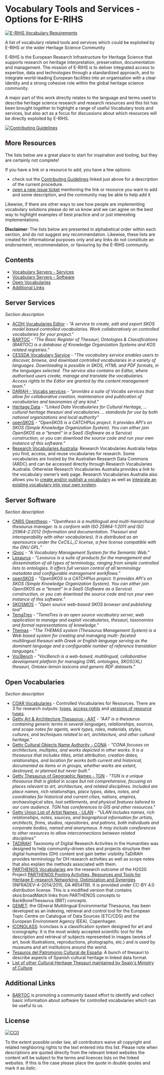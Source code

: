 # Vocabulary Tools and Services - Options for E-RIHS

[![E-RIHS Vocabulary Requirements](https://img.shields.io/badge/Vocabulary-Requirements-blue)](./requirements.md)

A list of vocabulary related tools and services which could be exploited by E-RIHS or the wider Heritage Science Community 

E-RIHS is the European Research Infrastructure for Heritage Science that supports research on heritage interpretation, preservation, documentation and management. The mission of E-RIHS is to deliver integrated access to expertise, data and technologies through a standardized approach, and to integrate world-leading European facilities into an organisation with a clear identity and a strong cohesive role within the global heritage science community.

A major part of this work directly relates to the language and terms used to describe heritage science research and research resources and this list has been brought together to highlight a range of useful Vocabulary tools and services, but also act as a focus for discussions about which resources will be directly exploited by E-RIHS.

[![Contributing Guidelines](http://img.shields.io/badge/CONTRIBUTING-Guidelines-blue.svg)](./contributing.md)

## More Resources

The lists below are a great place to start for inspiration and tooling, but they are certainly not complete!

If you have a link or a resource to add, you have a few options: 
- check out the [Contributing Guidelines](./contributing.md) linked just above for  a description of the current procedure.
- [open a new issue ticket](https://github.com/E-RIHS/hs-interoperability/issues) mentioning the link or resource you want to add and some description, and the community may be able to help add it

Likewise, if there are other ways to see how people are implementing vocabulary solutions please do let us know and we can agree on the best way to highlight examples of best practice and or just interesting implementations.

**Disclaimer**: The lists below are presented in alphabetical order within each section, and do not suggest any recommendation. Likewise, these lists are created for informational purposes only and any links do not constitute an endorsement, recommendation, or favouring by the E-RIHS community.

## Contents
- [Vocabulary Servers - Services](#server-services)
- [Vocabulary Servers - Software](#server-software)
- [Open Vocabularies](#open-vocabularies)
- [Additional Links](#additional-links)


## Server Services
_Section description_ 

- [ACDH Vocabularies Editor](https://vocabseditor.acdh.oeaw.ac.at/) - _"A service to create, edit and export SKOS model based controlled vocabularies.
Work collaboratively on controlled vocabularies for your project."_
- [BARTOC](https://bartoc.org) - _"The Basic Register of Thesauri, Ontologies & Classifications (BARTOC) is a database of Knowledge Organization Systems and KOS related registries."_
- [CESSDA Vocabulary Service](https://vocabularies.cessda.eu/) -  _"The vocabulary service enables users to discover, browse, and download controlled vocabularies in a variety of languages. Downloading is possible in SKOS, HTML and PDF formats, in the languages selected. The service also contains an Editor, where authorised users create, manage and translate the vocabularies. Access rights to the Editor are granted by the content management team."_
- [DARIAH - Vocabs services](https://vocabs.dariah.eu) - _"provides a suite of Vocabs services that allow for collaborative creation, maintenance and publication of vocabularies and taxonomies of any kind."_
- [Heritage Data](https://www.heritagedata.org) - _"Linked Data Vocabularies for Cultural Heritage, ... cultural heritage thesauri and vocabularies ... standards for use by both national organizations and local authority"_
- [openSKOS](http://openskos.org/) -  _"OpenSKOS is a CATCHPlus project. It provides API's on SKOS (Simple Knowledge Organization System). You can either join OpenSKOS as a "tenant" in a SaaS (Software as a Service) construction, or you can download the source code and run your own instance of this software."_
- [Research Vocabularies Australia](https://vocabs.ardc.edu.au/): Research Vocabularies Australia helps you find, access, and reuse vocabularies for research. Some vocabularies are hosted by the Australian Research Data Commons (ARDC) and can be accessed directly through Research Vocabularies Australia. Otherwise Research Vocabularies Australia provides a link to the vocabulary owner’s web page.
Research Vocabularies Australia also allows you to [create and/or publish a vocabulary](https://vocabs.ardc.edu.au/vocabs/page/contribute) as well as [integrate an existing vocabulary into your own system](https://vocabs.ardc.edu.au/vocabs/page/use).

## Server Software
_Section description_

- [CNRS Opentheso](https://opentheso.hypotheses.org/introduction) - _"Opentheso is a multilingual and multi-hierarchical thesaurus manager. Is is conform with ISO 25964-1:2011 and ISO 25964-2:2012 (Information and documentation. Thesauri and interoperability with other vocabularies). It is distributed as an opensource under the CeCILL_C license, a free license compatible with the GNU GPL."_
- [iQvoc](https://iqvoc.net/) -  _"A Vocabulary Management System for the Semantic Web."_
- [Lexaurus](https://www.k-int.com/products/lexaurus/) - _"Lexaurus is a suite of products for the management and dissemination of all types of terminology, ranging from simple controlled lists to ontologies. It offers full version control of all terminology metadata and configurable management workflows."_
- [openSKOS](http://openskos.org/) -  _"OpenSKOS is a CATCHPlus project. It provides API's on SKOS (Simple Knowledge Organization System). You can either join OpenSKOS as a "tenant" in a SaaS (Software as a Service) construction, or you can download the source code and run your own instance of this software."_
- [SKOSMOS](https://skosmos.org/) -  _"Open source web-based SKOS browser and publishing tool"_
- [TemaTres](https://vocabularyserver.com) - _"TemaTres is an open source vocabulary server, web application to manage and exploit vocabularies, thesauri, taxonomies and formal representations of knowledge."_
- [Themas]([https://www.ics.forth.gr/isl/themas-thesaurus-management-system](https://github.com/isl/THEMAS/)) -  _"The THEMAS system (Thesaurus Management System) is a Web based system for creating and managing multi- faceted multilingual thesauri with Greek or English language serving as the dominant language and a configurable number of reference translation languages."_
- [VocBench](https://vocbench.uniroma2.it/) -  _"VocBench is a web-based, multilingual, collaborative development platform for managing OWL ontologies, SKOS(/XL) thesauri, Ontolex-lemon lexicons and generic RDF datasets."_

## Open Vocabularies
_Section description_

- [COAR Vocabularies](https://vocabularies.coar-repositories.org/) - Controlled Vocabularies for Resources. There are 3 for research outputs: [types](https://vocabularies.coar-repositories.org/resource_types/), [access rights](https://vocabularies.coar-repositories.org/access_rights/) and [versions of resource types](https://vocabularies.coar-repositories.org/version_types/).
- [Getty Art & Architecture Thesaurus - AAT](https://www.getty.edu/research/tools/vocabularies/aat) - _"AAT is a thesaurus containing generic terms in several languages, relationships, sources, and scope notes for agents, work types, roles, materials, styles, cultures, and techniques related to art, architecture, and other cultural heritage."_
- [Getty Cultural Objects Name Authority - CONA](https://www.getty.edu/research/tools/vocabularies/cona/index.html) - _"CONA focuses on architecture, multiples, and works depicted in other works. It is a thesaurus that includes titles, artist attribution, creation dates, relationships, and location for works both current and historical, documented as items or in groups, whether works are extant, destroyed, or planned but never built."_
- [Getty Thesaurus of Geographic Names - TGN](https://www.getty.edu/research/tools/vocabularies/tgn/index.html) - _"TGN is a unique thesaurus that is global in scope but not comprehensive, focusing on places relevant to art, architecture, and related disciplines. Included are place names, rich relationships, place types, dates, notes, and coordinates for historical and current cities, nations, empires, archaeological sites, lost settlements, and physical features tailored to our core audience. TGN has coreferences to GIS and other resources."_
- [Getty Union List of Artist Names - ULAN](https://www.getty.edu/research/tools/vocabularies/ulan/index.html) - _"ULAN includes names, rich relationships, notes, sources, and biographical information for artists, architects, firms, studios, repositories, and patrons, both individuals and corporate bodies, named and anonymous. It may include coreferences to other resources to allow interconnections between related disciplines"_
- [TADIRAH](http://www.tadirah.info/): Taxonomy of Digital Research Activities in the Humanities was designed to help community-driven sites and projects structure their digital humanities (DH) content and gain better visibility.TaDiRAH provides terminology for DH research activities as well as scope notes that also explain the methods associated with them. 
- [PARTHENOS Vocabularies](https://isl.ics.forth.gr/bbt-federated-thesaurus/PARTHENOS/en/) are the research outcome of the H2020 Project [PARTHENOS Pooling Activities, Resources and Tools for Heritage E-research Networking, Optimization and Synergies](http://www.parthenos-project.eu) (INFRADEV-4-2014/2015, GA #654119). It is provided under CC-BY 4.0 distribution license. This is a modified version that contains skos:broadMatch links from PARTHENOS concepts to BackBoneThesaurus (BBT) concepts.
- [GEMET](https://www.eionet.europa.eu/gemet/): the GEneral Multilingual Environmental Thesaurus, has been developed as an indexing, retrieval and control tool for the European Topic Centre on Catalogue of Data Sources (ETC/CDS) and the European Environment Agency (EEA), Copenhagen.
- [ICONGLASS](https://iconclass.org/): Iconclass is a classification system designed for art and iconography. It is the most widely accepted scientific tool for the description and retrieval of subjects represented in images (works of art, book illustrations, reproductions, photographs, etc.) and is used by museums and art institutions around the world.
- [Tesauros del Patromonio Cultural de España](http://tesauros.mecd.es/tesauros/tesauros): A bunch of thesauri to describe aspects of Spanish cultural heritage in linked data format.
- [List of other Cultural Heritage Thesauri maintained by Spain's Ministry of Culture](https://www.culturaydeporte.gob.es/cultura/areas/museos/mc/ceres/enlaces/vocabularios-y-tesauros-sobre-patrimonio-cultural.html)

## Additional Links

- [BARTOC](https://github.com/gbv/bartoc.org/wiki/Software-for-controlled-vocabularies) is promoting a community based effort to identify and collect basic information about software for controlled vocabularies which can be useful to us.


## License

[![CC0](http://mirrors.creativecommons.org/presskit/buttons/88x31/svg/cc-zero.svg)](https://creativecommons.org/publicdomain/zero/1.0/)

To the extent possible under law, all contributors waive all copyright and related neighboring rights to the text entered into this list. Please note when descriptions are quoted directly from the relevant linked websites the content will be subject to the terms and licences lists on the linked websites.  If this is the case please place the quote in double qoutes and mark it as _italic_.

